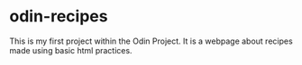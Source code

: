 # odin-recipes

This is my first project within the Odin Project.
It is a webpage about recipes made using basic html practices.